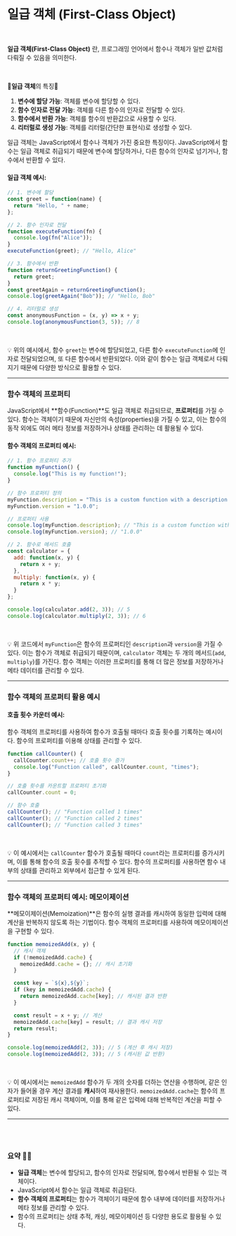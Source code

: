 # 일급 객체 (First-Class Object)

<br>

**일급 객체(First-Class Object)** 란, 프로그래밍 언어에서 함수나 객체가 일반 값처럼 다뤄질 수 있음을 의미한다. 

<br>

💫**일급 객체**의 특징💫

1. **변수에 할당 가능**: 객체를 변수에 할당할 수 있다.
2. **함수 인자로 전달 가능**: 객체를 다른 함수의 인자로 전달할 수 있다.
3. **함수에서 반환 가능**: 객체를 함수의 반환값으로 사용할 수 있다.
4. **리터럴로 생성 가능**: 객체를 리터럴(간단한 표현식)로 생성할 수 있다.

일급 객체는 JavaScript에서 함수나 객체가 가진 중요한 특징이다.
JavaScript에서 함수는 일급 객체로 취급되기 때문에 변수에 할당하거나, 다른 함수의 인자로 넘기거나, 함수에서 반환할 수 있다.
<br>
#### 일급 객체 예시:

```javascript
// 1. 변수에 할당
const greet = function(name) {
  return "Hello, " + name;
};

// 2. 함수 인자로 전달
function executeFunction(fn) {
  console.log(fn("Alice"));
}
executeFunction(greet); // "Hello, Alice"

// 3. 함수에서 반환
function returnGreetingFunction() {
  return greet;
}
const greetAgain = returnGreetingFunction();
console.log(greetAgain("Bob")); // "Hello, Bob"

// 4. 리터럴로 생성
const anonymousFunction = (x, y) => x + y;
console.log(anonymousFunction(3, 5)); // 8
```

<br>

💡 위의 예시에서, 함수 `greet`는 변수에 할당되었고, 다른 함수 `executeFunction`에 인자로 전달되었으며, 또 다른 함수에서 반환되었다.
   이와 같이 함수는 일급 객체로서 다뤄지기 때문에 다양한 방식으로 활용할 수 있다.

---

### 함수 객체의 프로퍼티

JavaScript에서 **함수(Function)**도 일급 객체로 취급되므로, **프로퍼티**를 가질 수 있다. 함수는 객체이기 때문에 자신만의 속성(properties)을 가질 수 있고, 이는 함수의 동작 외에도 여러 메타 정보를 저장하거나 상태를 관리하는 데 활용될 수 있다.

#### 함수 객체의 프로퍼티 예시:

```javascript
// 1. 함수 프로퍼티 추가
function myFunction() {
  console.log("This is my function!");
}

// 함수 프로퍼티 정의
myFunction.description = "This is a custom function with a description!";
myFunction.version = "1.0.0";

// 프로퍼티 사용
console.log(myFunction.description); // "This is a custom function with a description!"
console.log(myFunction.version); // "1.0.0"

// 2. 함수로 메서드 호출
const calculator = {
  add: function(x, y) {
    return x + y;
  },
  multiply: function(x, y) {
    return x * y;
  }
};

console.log(calculator.add(2, 3)); // 5
console.log(calculator.multiply(2, 3)); // 6
```

<br>

💡 위 코드에서 `myFunction`은 함수의 프로퍼티인 `description`과 `version`을 가질 수 있다. 이는 함수가 객체로 취급되기 때문이며, `calculator` 객체는 두 개의 메서드(`add`, `multiply`)를 가진다.
   함수 객체는 이러한 프로퍼티를 통해 더 많은 정보를 저장하거나 메타 데이터를 관리할 수 있다.

---

### 함수 객체의 프로퍼티 활용 예시

#### 호출 횟수 카운터 예시:

함수 객체의 프로퍼티를 사용하여 함수가 호출될 때마다 호출 횟수를 기록하는 예시이다. 함수의 프로퍼티를 이용해 상태를 관리할 수 있다.

```javascript
function callCounter() {
  callCounter.count++; // 호출 횟수 증가
  console.log("Function called", callCounter.count, "times");
}

// 호출 횟수를 카운트할 프로퍼티 초기화
callCounter.count = 0;

// 함수 호출
callCounter(); // "Function called 1 times"
callCounter(); // "Function called 2 times"
callCounter(); // "Function called 3 times"
```

<br>

💡 이 예시에서는 `callCounter` 함수가 호출될 때마다 `count`라는 프로퍼티를 증가시키며, 이를 통해 함수의 호출 횟수를 추적할 수 있다.
   함수의 프로퍼티를 사용하면 함수 내부의 상태를 관리하고 외부에서 접근할 수 있게 된다.


---

### 함수 객체의 프로퍼티 예시: 메모이제이션

**메모이제이션(Memoization)**은 함수의 실행 결과를 캐시하여 동일한 입력에 대해 계산을 반복하지 않도록 하는 기법이다. 함수 객체의 프로퍼티를 사용하여 메모이제이션을 구현할 수 있다.

```javascript
function memoizedAdd(x, y) {
  // 캐시 객체
  if (!memoizedAdd.cache) {
    memoizedAdd.cache = {}; // 캐시 초기화
  }

  const key = `${x},${y}`;
  if (key in memoizedAdd.cache) {
    return memoizedAdd.cache[key]; // 캐시된 결과 반환
  }

  const result = x + y; // 계산
  memoizedAdd.cache[key] = result; // 결과 캐시 저장
  return result;
}

console.log(memoizedAdd(2, 3)); // 5 (계산 후 캐시 저장)
console.log(memoizedAdd(2, 3)); // 5 (캐시된 값 반환)
```

<br>

💡 이 예시에서는 `memoizedAdd` 함수가 두 개의 숫자를 더하는 연산을 수행하며, 같은 인자가 들어올 경우 계산 결과를 **캐시**하여 재사용한다.
   `memoizedAdd.cache`는 함수의 프로퍼티로 저장된 캐시 객체이며, 이를 통해 같은 입력에 대해 반복적인 계산을 피할 수 있다.

---

<br>

<br>

### 요약 🙋🏻

- **일급 객체**는 변수에 할당되고, 함수의 인자로 전달되며, 함수에서 반환될 수 있는 객체이다.
- JavaScript에서 함수는 일급 객체로 취급된다.
- **함수 객체의 프로퍼티**는 함수가 객체이기 때문에 함수 내부에 데이터를 저장하거나 메타 정보를 관리할 수 있다.
- 함수의 프로퍼티는 상태 추적, 캐싱, 메모이제이션 등 다양한 용도로 활용될 수 있다.

<br>
<br>
